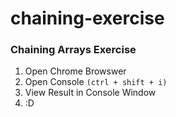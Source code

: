 # chaining-exercise

### Chaining Arrays Exercise

1. Open Chrome Browswer
2. Open Console ``(ctrl + shift + i)``
3. View Result in Console Window
4. :D